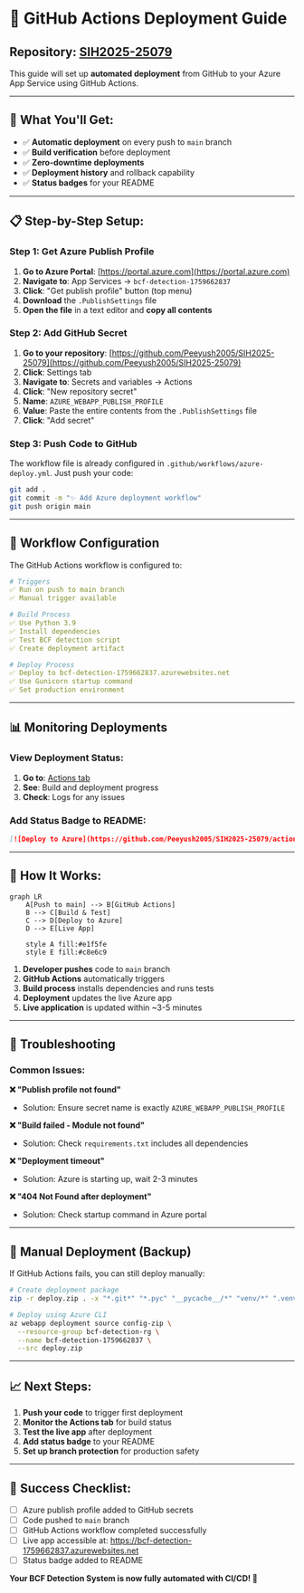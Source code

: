 # 🚀 GitHub Actions Deployment Guide

## Repository: [SIH2025-25079](https://github.com/Peeyush2005/SIH2025-25079)

This guide will set up **automated deployment** from GitHub to your Azure App Service using GitHub Actions.

---

## 🎯 **What You'll Get:**
- ✅ **Automatic deployment** on every push to `main` branch
- ✅ **Build verification** before deployment
- ✅ **Zero-downtime deployments**
- ✅ **Deployment history** and rollback capability
- ✅ **Status badges** for your README

---

## 📋 **Step-by-Step Setup:**

### **Step 1: Get Azure Publish Profile**

1. **Go to Azure Portal**: [https://portal.azure.com](https://portal.azure.com)
2. **Navigate to**: App Services → `bcf-detection-1759662837`
3. **Click**: "Get publish profile" button (top menu)
4. **Download** the `.PublishSettings` file
5. **Open the file** in a text editor and **copy all contents**

### **Step 2: Add GitHub Secret**

1. **Go to your repository**: [https://github.com/Peeyush2005/SIH2025-25079](https://github.com/Peeyush2005/SIH2025-25079)
2. **Click**: Settings tab
3. **Navigate to**: Secrets and variables → Actions
4. **Click**: "New repository secret"
5. **Name**: `AZURE_WEBAPP_PUBLISH_PROFILE`
6. **Value**: Paste the entire contents from the `.PublishSettings` file
7. **Click**: "Add secret"

### **Step 3: Push Code to GitHub**

The workflow file is already configured in `.github/workflows/azure-deploy.yml`. Just push your code:

```bash
git add .
git commit -m "✨ Add Azure deployment workflow"
git push origin main
```

---

## 🔧 **Workflow Configuration**

The GitHub Actions workflow is configured to:

```yaml
# Triggers
✅ Run on push to main branch
✅ Manual trigger available

# Build Process
✅ Use Python 3.9
✅ Install dependencies
✅ Test BCF detection script
✅ Create deployment artifact

# Deploy Process
✅ Deploy to bcf-detection-1759662837.azurewebsites.net
✅ Use Gunicorn startup command
✅ Set production environment
```

---

## 📊 **Monitoring Deployments**

### **View Deployment Status:**
1. **Go to**: [Actions tab](https://github.com/Peeyush2005/SIH2025-25079/actions)
2. **See**: Build and deployment progress
3. **Check**: Logs for any issues

### **Add Status Badge to README:**
```markdown
[![Deploy to Azure](https://github.com/Peeyush2005/SIH2025-25079/actions/workflows/azure-deploy.yml/badge.svg)](https://github.com/Peeyush2005/SIH2025-25079/actions/workflows/azure-deploy.yml)
```

---

## 🔄 **How It Works:**

```mermaid
graph LR
    A[Push to main] --> B[GitHub Actions]
    B --> C[Build & Test]
    C --> D[Deploy to Azure]
    D --> E[Live App]
    
    style A fill:#e1f5fe
    style E fill:#c8e6c9
```

1. **Developer pushes** code to `main` branch
2. **GitHub Actions** automatically triggers
3. **Build process** installs dependencies and runs tests
4. **Deployment** updates the live Azure app
5. **Live application** is updated within ~3-5 minutes

---

## 🚨 **Troubleshooting**

### **Common Issues:**

**❌ "Publish profile not found"**
- Solution: Ensure secret name is exactly `AZURE_WEBAPP_PUBLISH_PROFILE`

**❌ "Build failed - Module not found"**
- Solution: Check `requirements.txt` includes all dependencies

**❌ "Deployment timeout"**
- Solution: Azure is starting up, wait 2-3 minutes

**❌ "404 Not Found after deployment"**
- Solution: Check startup command in Azure portal

---

## 🔧 **Manual Deployment (Backup)**

If GitHub Actions fails, you can still deploy manually:

```bash
# Create deployment package
zip -r deploy.zip . -x "*.git*" "*.pyc" "__pycache__/*" "venv/*" ".venv/*" "*.zip" "node_modules/*"

# Deploy using Azure CLI
az webapp deployment source config-zip \
  --resource-group bcf-detection-rg \
  --name bcf-detection-1759662837 \
  --src deploy.zip
```

---

## 📈 **Next Steps:**

1. **Push your code** to trigger first deployment
2. **Monitor the Actions tab** for build status
3. **Test the live app** after deployment
4. **Add status badge** to your README
5. **Set up branch protection** for production safety

---

## 🎉 **Success Checklist:**

- [ ] Azure publish profile added to GitHub secrets
- [ ] Code pushed to `main` branch
- [ ] GitHub Actions workflow completed successfully
- [ ] Live app accessible at: https://bcf-detection-1759662837.azurewebsites.net
- [ ] Status badge added to README

**Your BCF Detection System is now fully automated with CI/CD! 🚀**